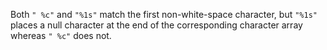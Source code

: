 Both `" %c"` and `"%1s"` match the first non-white-space character, but `"%1s"` places a null character at the end of the corresponding character array whereas `" %c"` does not.
